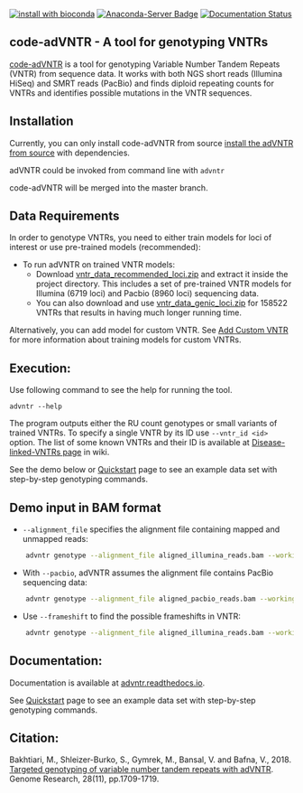 [![install with bioconda](https://img.shields.io/badge/install%20with-bioconda-brightgreen.svg?style=flat-square)](http://bioconda.github.io/recipes/advntr/README.html)
[![Anaconda-Server Badge](https://anaconda.org/bioconda/advntr/badges/downloads.svg)](https://anaconda.org/bioconda/advntr)
[![Documentation Status](https://readthedocs.org/projects/pip/badge/?version=stable)](http://pip.pypa.io/en/stable/?badge=stable)

code-adVNTR - A tool for genotyping VNTRs
------------------------------------
[code-adVNTR](https://github.com/mehrdadbakhtiari/adVNTR/) is a tool for genotyping Variable Number Tandem Repeats (VNTR)
from sequence data. It works with both NGS short reads (Illumina HiSeq) and SMRT reads (PacBio) and finds
diploid repeating counts for VNTRs and identifies possible mutations in the VNTR sequences.

Installation
------------
Currently, you can only install code-adVNTR from source [install the adVNTR from source](http://advntr.readthedocs.io/en/latest/installation.html#install-from-source-not-recommended) with dependencies.

adVNTR could be invoked from command line with ``advntr``

code-adVNTR will be merged into the master branch.


Data Requirements
-----------------
In order to genotype VNTRs, you need to either train models for loci of interest or use pre-trained models (recommended):
* To run adVNTR on trained VNTR models:
    - Download [vntr_data_recommended_loci.zip](https://cseweb.ucsd.edu/~mbakhtia/adVNTR/vntr_data_recommended_loci.zip)
    and extract it inside the project directory. This includes a set of pre-trained VNTR models for Illumina (6719 loci)
    and Pacbio (8960 loci) sequencing data.
    - You can also download and use [vntr_data_genic_loci.zip](https://cseweb.ucsd.edu/~mbakhtia/adVNTR/vntr_data_genic_loci.zip)
    for 158522 VNTRs that results in having much longer running time.

Alternatively, you can add model for custom VNTR. See [Add Custom VNTR](http://advntr.readthedocs.io/en/latest/tutorial.html#add-custom-vntr-label) for more information about training models for custom VNTRs.

Execution:
----------
Use following command to see the help for running the tool.

    advntr --help

The program outputs either the RU count genotypes or small variants of trained VNTRs. To specify a single VNTR by its ID use ``--vntr_id <id>`` option.
The list of some known VNTRs and their ID is available at [Disease-linked-VNTRs page](https://github.com/mehrdadbakhtiari/adVNTR/wiki/Disease-linked-VNTRs) in wiki.

See the demo below or [Quickstart](http://advntr.readthedocs.io/en/latest/quickstart.html) page to see an example
data set with step-by-step genotyping commands.

Demo input in BAM format
------------------------
* ``--alignment_file`` specifies the alignment file containing mapped and unmapped reads:

```sh
    advntr genotype --alignment_file aligned_illumina_reads.bam --working_directory ./log_dir/
```

* With ``--pacbio``, adVNTR assumes the alignment file contains PacBio sequencing data:

```sh
    advntr genotype --alignment_file aligned_pacbio_reads.bam --working_directory ./log_dir/ --pacbio
```

* Use ``--frameshift`` to find the possible frameshifts in VNTR:

```sh
    advntr genotype --alignment_file aligned_illumina_reads.bam --working_directory ./log_dir/ --frameshift
```

Documentation:
--------------
Documentation is available at [advntr.readthedocs.io](http://advntr.readthedocs.io).

See [Quickstart](http://advntr.readthedocs.io/en/latest/quickstart.html) page to see an example data set with step-by-step genotyping commands.

Citation:
---------
Bakhtiari, M., Shleizer-Burko, S., Gymrek, M., Bansal, V. and Bafna, V., 2018. [Targeted genotyping of variable number tandem repeats with adVNTR](https://genome.cshlp.org/content/28/11/1709). Genome Research, 28(11), pp.1709-1719.

